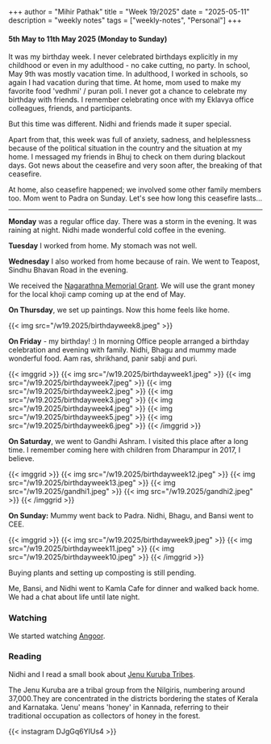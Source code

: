 +++
author = "Mihir Pathak"
title = "Week 19/2025"
date = "2025-05-11"
description = "weekly notes"
tags = ["weekly-notes", "Personal"]
+++

#### 5th May to 11th May 2025 (Monday to Sunday)

It was my birthday week. I never celebrated birthdays explicitly in my childhood or even in my adulthood - no cake cutting, no party. In school, May 9th was mostly vacation time. In adulthood, I worked in schools, so again I had vacation during that time. At home, mom used to make my favorite food 'vedhmi' / puran poli. I never got a chance to celebrate my birthday with friends. I remember celebrating once with my Eklavya office colleagues, friends, and participants.

But this time was different. Nidhi and friends made it super special.

Apart from that, this week was full of anxiety, sadness, and helplessness because of the political situation in the country and the situation at my home. I messaged my friends in Bhuj to check on them during blackout days. Got news about the ceasefire and very soon after, the breaking of that ceasefire.

At home, also ceasefire happened; we involved some other family members too. Mom went to Padra on Sunday. Let's see how long this ceasefire lasts...

---

**Monday** was a regular office day. There was a storm in the evening. It was raining at night. Nidhi made wonderful cold coffee in the evening.

**Tuesday** I worked from home. My stomach was not well.

**Wednesday** I also worked from home because of rain. We went to Teapost, Sindhu Bhavan Road in the evening.

We received the [Nagarathna Memorial Grant](https://thejeshgn.com/2025/05/07/nagarathna-memorial-grant-2025-results/). We will use the grant money for the local khoji camp coming up at the end of May.

**On Thursday**, we set up paintings. Now this home feels like home.

{{< img src="/w19.2025/birthdayweek8.jpeg" >}}

**On Friday** - my birthday! :)
In morning Office people arranged a birthday celebration and evening with family.
Nidhi, Bhagu and mummy made wonderful food. Aam ras, shrikhand, panir sabji and puri.

{{< imggrid >}}
{{< img src="/w19.2025/birthdayweek1.jpeg" >}}
{{< img src="/w19.2025/birthdayweek7.jpeg" >}}
{{< img src="/w19.2025/birthdayweek2.jpeg" >}}
{{< img src="/w19.2025/birthdayweek3.jpeg" >}}
{{< img src="/w19.2025/birthdayweek4.jpeg" >}}
{{< img src="/w19.2025/birthdayweek5.jpeg" >}}
{{< img src="/w19.2025/birthdayweek6.jpeg" >}}
{{< /imggrid >}}

**On Saturday**, we went to Gandhi Ashram. I visited this place after a long time. I remember coming here with children from Dharampur in 2017, I believe.

{{< imggrid >}}
{{< img src="/w19.2025/birthdayweek12.jpeg" >}}
{{< img src="/w19.2025/birthdayweek13.jpeg" >}}
{{< img src="/w19.2025/gandhi1.jpeg" >}}
{{< img src="/w19.2025/gandhi2.jpeg" >}}
{{< /imggrid >}}

**On Sunday:**
Mummy went back to Padra.
Nidhi, Bhagu, and Bansi went to CEE.

{{< imggrid >}}
{{< img src="/w19.2025/birthdayweek9.jpeg" >}}
{{< img src="/w19.2025/birthdayweek11.jpeg" >}}
{{< img src="/w19.2025/birthdayweek10.jpeg" >}}
{{< /imggrid >}}

Buying plants and setting up composting is still pending.

Me, Bansi, and Nidhi went to Kamla Cafe for dinner and walked back home.
We had a chat about life until late night.

### Watching

We started watching [Angoor](https://www.imdb.com/title/tt0215517/).

### Reading

Nidhi and I read a small book about [Jenu Kuruba Tribes](https://en.wikipedia.org/wiki/Jenu_Kuruba).


The Jenu Kuruba are a tribal group from the Nilgiris, numbering around 37,000.They are concentrated in the districts bordering the states of Kerala and Karnataka. 
'Jenu' means 'honey' in Kannada, referring to their traditional occupation as collectors of honey in the forest.


{{< instagram DJgGq6YIUs4 >}}


